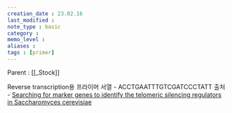 ```yaml
---
creation_date : 23.02.16
last_modified :
note_type : basic
category :
memo_level :
aliases : 
tags : [primer]
---
```


Parent : [[_Stock]]

Reverse transcription용 프라이머
서열 - ACCTGAATTTGTCGATCCCTATT
출처 - [Searching for marker genes to identify the telomeric silencing regulators in Saccharomyces cerevisiae](https://doi.org/10.7845/kjm.2022.2079)